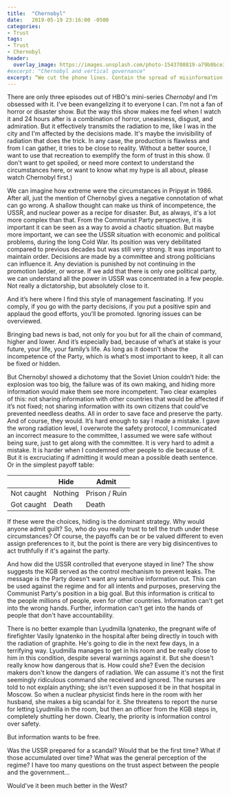 ```yaml
---
title:  "Chernobyl"
date:   2019-05-19 23:16:00 -0500
categories:
- Trust
tags:
- Trust
- Chernobyl
header:
  overlay_image: https://images.unsplash.com/photo-1543708819-a79b0bce3ea9?ixlib=rb-1.2.1&ixid=eyJhcHBfaWQiOjEyMDd9&auto=format&fit=crop&w=2551&q=80
#excerpt: "Chernobyl and vertical governance"
excerpt: “We cut the phone lines. Contain the spread of misinformation. That is how we keep the people from undermining the fruits of their own labor.”
---
```

There are only three episodes out of HBO's mini-series _Chernobyl_ and I'm obsessed with it. I've been evangelizing it to everyone I can. I'm not a fan of horror or disaster show. But the way this show makes me feel when I watch it and 24 hours after is a combination of horror, uneasiness, disgust, and admiration. But it effectively transmits the radiation to me, like I was in the city and I'm affected by the decisions made. It's maybe the invisibility of radiation that does the trick. In any case, the production is flawless and from I can gather, it tries to be close to reality. Without a better source, I want to use that recreation to exemplify the form of trust in this show. (I don't want to get spoiled, or need more context to understand the circumstances here, or want to know what my hype is all about, please watch Chernobyl first.)

We can imagine how extreme were the circumstances in Pripyat in 1986. After all, just the mention of Chernobyl gives a negative connotation of what can go wrong. A shallow thought can make us think of incompetence, the USSR, and nuclear power as a recipe for disaster. But, as always, it's a lot more complex than that. From the Communist Party perspective, it is important it can be seen as a way to avoid a chaotic situation. But maybe more important, we can see the USSR situation with economic and political problems, during the long Cold War. Its position was very debilitated compared to previous decades but was still very strong. It was important to maintain order. Decisions are made by a committee and strong politicians can influence it. Any deviation is punished by not continuing in the promotion ladder, or worse. If we add that there is only one political party, we can understand all the power in USSR was concentrated in a few people. Not really a dictatorship, but absolutely close to it.

And it’s here where I find this style of management fascinating. If you comply, if you go with the party decisions, if you put a positive spin and applaud the good efforts, you’ll be promoted. Ignoring issues can be overviewed.

Bringing bad news is bad, not only for you but for all the chain of command, higher and lower. And it’s especially bad, because of what’s at stake is your future, your life, your family’s life. As long as it doesn’t show the incompetence of the Party, which is what’s most important to keep, it all can be fixed or hidden.

But Chernobyl showed a dichotomy that the Soviet Union couldn’t hide: the explosion was too big, the failure was of its own making, and hiding more information would make them see more incompetent. Two clear examples of this: not sharing information with other countries that would be affected if it’s not fixed; not sharing information with its own citizens that could’ve prevented needless deaths. All in order to save face and preserve the party. And of course, they would. It’s hard enough to say I made a mistake. I gave the wrong radiation level, I overwrote the safety protocol, I communicated an incorrect measure to the committee, I assumed we were safe without being sure, just to get along with the committee. It is very hard to admit a mistake. It is harder when I condemned other people to die because of it. But it is excruciating if admitting it would mean a possible death sentence. Or in the simplest payoff table:

| | Hide | Admit |
|-------|--------|---------|
| Not caught  | Nothing | Prison / Ruin |
| Got caught | Death | Death |

If these were the choices, hiding is the dominant strategy. Why would anyone admit guilt? So, who do you really trust to tell the truth under these circumstances? Of course, the payoffs can be or be valued different to even assign preferences to it, but the point is there are very big disincentives to act truthfully if it's against the party.

And how did the USSR controlled that everyone stayed in line? The show suggests the KGB served as the control mechanism to prevent leaks. The message is the Party doesn't want any sensitive information out. This can be used against the regime and for all intents and purposes, preserving the Communist Party's position in a big goal. But this information is critical to the people millions of people, even for other countries. Information can't get into the wrong hands. Further, information can't get into the hands of people that don't have accountability.

There is no better example than Lyudmilla Ignatenko, the pregnant wife of firefighter Vasily Ignatenko in the hospital after being directly in touch with the radiation of graphite. He's going to die in the next few days, in a terrifying way. Lyudmilla manages to get in his room and be really close to him in this condition, despite several warnings against it. But she doesn't really know how dangerous that is. How could she? Even the decision makers don't know the dangers of radiation. We can assume it's not the first seemingly ridiculous command she received and ignored. The nurses are told to not explain anything; she isn't even supposed it be in that hospital in Moscow. So when a nuclear physicist finds here in the room with her husband, she makes a big scandal for it. She threatens to report the nurse for letting Lyudmilla in the room, but then an officer from the KGB steps in, completely shutting her down. Clearly, the priority is information control over safety.

But information wants to be free.

Was the USSR prepared for a scandal? Would that be the first time? What if those accumulated over time? What was the general perception of the regime? I have too many questions on the trust aspect between the people and the government...

Would've it been much better in the West?
